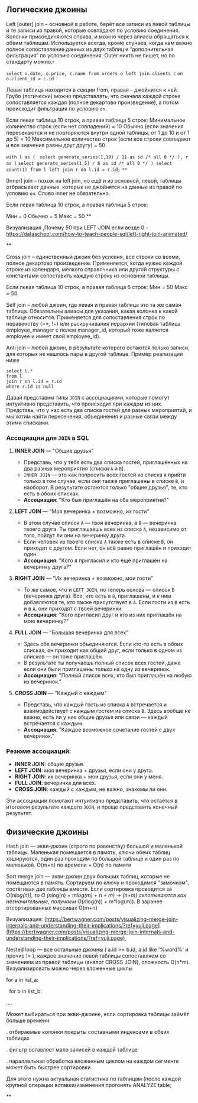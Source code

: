 ## Логические джоины
Left [outer] join – основной в работе, берёт все записи из левой таблицы и те записи из правой, которые совпадают по условию соединения. Колонки присоединяются справа, и можно через алиасы обращаться к обеим таблицам. Используется всегда, кроме случаев, когда нам важно полное сопоставление данных из двух таблиц и “дополнительная фильтрация” по условию соединения. Outer никто не пишет, но по стандарту можно.r
 

`select o.date, o.price, c.name` 
`from orders o` 
`left join clients c`
`on o.client_id = c.id`
  
Левая таблица находится в секции from, правая – джойнится к ней.
Грубо (логически) можно представлять, что сначала каждой строке сопоставляется каждая (полное декартово произведение), а потом происходит фильтрация по условию `on`.

Если левая таблица 10 строк, а правая таблица 5 строк:
Минимальное количество строк (если нет совпадений) = 10
Обычно (если значения пересекаются и не повторяются внутри одной таблицы, от 1 до 10 и от 1 до 5) = 10
Максимальное количество строк (если все строки совпадают и все значения равны друг другу) = 50

  
`with l as (`
  `select generate_series(1,10) / 11 as id /* all 0 */`
 `),`
 `r as (`
`select generate_series(1,5) / 6 as id /* all 0 */`
 `)`
 `select count(1)`
 `from l`
 `left join r on l.id = r.id;`
`**`

[Inner] join – похож на left join, но ещё и из основной, левой, таблицы отбрасывает данные, которые не джойнятся на данные из правой по условию `on`. Слово inner не обязательно.

Если левая таблица 10 строк, а правая таблица 5 строк:

Мин = 0
Обычно = 5
Макс = 50
**

Визуализация ,Почему 50 при LEFT JOIN  если везде 0 - https://dataschool.com/how-to-teach-people-sql/left-right-join-animated/


**

Cross join – единственный джоин без условия, все строки со всеми, полное декартово произведение. Применяется, когда нужно каждой строке из календаря, мелкого справочника или другой структуры с константами сопоставить каждую строку из основной таблицы.
  
Если левая таблица 10 строк, а правая таблица 5 строк:
Мин = 50
Макс = 50

  
Self join – любой джоин, где левая и правая таблица это та же самая таблица. Обязательны алиасы для указания, какая колонка к какой таблице относится. Применяется для сопоставления строк по неравенству (>=, !=) или раскручивания иерархии (типовая таблица employee_manager с полем manager_id, который тоже является employee и имеет свой employee_id).

  
Anti join – любой джоин, в результате которого остаются только записи, для которых не нашлось пары в другой таблице. Пример реализации ниже

```
select l.*
from l
join r on l.id = r.id
where r.id is null
```
Давай представим типы `JOIN` с ассоциациями, которые помогут интуитивно представить, что происходит при каждом из них. Представь, что у нас есть два списка гостей для разных мероприятий, и мы хотим найти пересечения, объединения и разные связи между этими списками.

### Ассоциации для `JOIN` в SQL

1. **INNER JOIN** — "Общие друзья"
    
    - Представь, что у тебя есть два списка гостей, приглашённых на два разных мероприятия (списки `A` и `B`).
    - `INNER JOIN` — это как попросить всех гостей из списка `A` прийти только в том случае, если они также приглашены в списке `B`, и наоборот. В результате остаются только "общие друзья", те, кто есть в обоих списках.
    - **Ассоциация**: "Кто был приглашён на оба мероприятия?"
2. **LEFT JOIN** — "Моя вечеринка + возможно, их гости"
    
    - В этом случае список `A` — твоя вечеринка, а `B` — вечеринка твоего друга. Ты приглашаешь всех из списка `A`, независимо от того, пойдут ли они на вечеринку друга.
    - Если человек из твоего списка `A` также есть в списке `B`, он приходит с другом. Если нет, он всё равно приглашён и приходит один.
    - **Ассоциация**: "Кого я пригласил и кто ещё приглашён на вечеринку друга?"
3. **RIGHT JOIN** — "Их вечеринка + возможно, мои гости"
    
    - То же самое, что и `LEFT JOIN`, но теперь основа — список `B` (вечеринка друга). Все, кто есть в `B`, приглашены, и к ним добавляются те, кто также присутствует в `A`. Если гости из `B` есть и в `A`, они приходят с твоей вечеринки.
    - **Ассоциация**: "Кого пригласил друг и кто из них приглашён на мою вечеринку?"
4. **FULL JOIN** — "Большая вечеринка для всех"
    
    - Здесь обе вечеринки объединяются. Если кто-то есть в обоих списках, он приходит как общий друг, если только в одном из списков — он тоже приглашён.
    - В результате ты получаешь полный список всех гостей, даже если они были приглашены только на одну из вечеринок.
    - **Ассоциация**: "Полный список всех, кто был приглашён на любую из вечеринок."
5. **CROSS JOIN** — "Каждый с каждым"
    
    - Представь, что каждый гость из списка `A` встречается и взаимодействует с каждым гостем из списка `B`. Здесь вообще не важно, есть ли у них общие друзья или связи — каждый встречается с каждым.
    - **Ассоциация**: "Каждое возможное сочетание гостей с двух вечеринок."

### Резюме ассоциаций:

- **INNER JOIN**: общие друзья.
- **LEFT JOIN**: моя вечеринка + друзья, если они у друга.
- **RIGHT JOIN**: их вечеринка + мои друзья, если они у меня.
- **FULL JOIN**: вечеринка для всех.
- **CROSS JOIN**: каждый с каждым, не важно, знакомы ли они.

Эти ассоциации помогают интуитивно представить, что остаётся в итоговом результате каждого `JOIN`, и проще представить конечный результат.

## Физические джоины

Hash join — экви-джоин (строго по равенству) большой и маленькой таблицы. Маленькая помещается в память, ключи обеих таблиц хэшируются, один раз проходим по большой таблице и один раз по маленькой. O(m+n) по времени + O(n) по памяти

  
Sort merge join — экви-джоин двух больших таблиц, которые не помещаются в память. Сортируем по ключу и проходимся "замочком", состёгивая две таблицы вместе. Если сортировка проводится за O(n*log(n)), то O (n*log(n) + m*log(m) + n + m) -> (n+m) схлопываются как незначительные, получаем O(n*log(n)) + m*log(m)). В заранее отсортированных массивах O(m+n)

Визуализация: [https://bertwagner.com/posts/visualizing-merge-join-internals-and-understanding-their-implications/?ref=yuji.page](https://bertwagner.com/posts/visualizing-merge-join-internals-and-understanding-their-implications/?ref=yuji.page) 

  Nested loop — все остальные джоины ( a.id >= b.id, a.id like '%word%' и прочие != ), каждое значение левой таблицы сопоставляем со значением из правой таблицы (аналог CROSS JOIN), сложность O(n*m). Визуализировать можно через вложенные циклы

  

for a in list_a:

  for b in list_b:

....

  

Может выбираться при экви-джоине, если сортировка таблицы займёт больше времени:

. отбираемые колонки покрыты составными индексами в обеих таблицах

. фильтр оставляет мало записей в каждой таблице

. параллельная обработка вложенным циклом на каждом сегменте может быть быстрее сортировки

  

Для этого нужна актуальная статистика по таблицам (после каждой крупной операции вставки/изменения прогонять ANALYZE table;

**